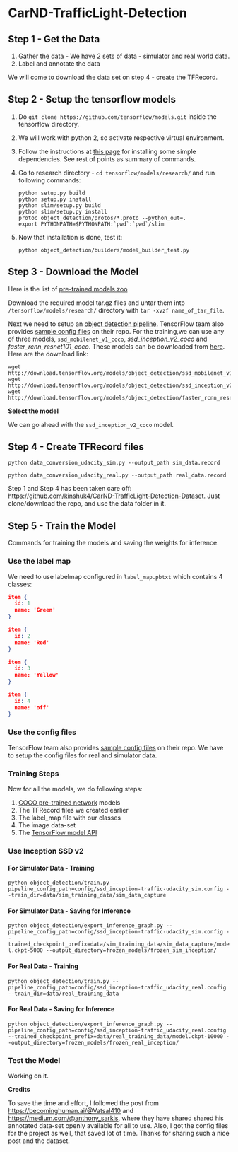 # CarND-TrafficLight-Detection

## Step 1 - Get the Data

1. Gather the data - We have 2 sets of data - simulator and real world data. 
2. Label and annotate the data

We will come to download the data set on step 4 - create the TFRecord.

## Step 2 - Setup the tensorflow models

1. Do `git clone https://github.com/tensorflow/models.git` inside the tensorflow directory.

2. We will work with python 2, so activate respective virtual environment.

3. Follow the instructions at [this page](https://github.com/tensorflow/models/blob/master/research/object_detection/g3doc/installation.md) for installing some simple dependencies. See rest of points as summary of commands.

4. Go to research directory - `cd tensorflow/models/research/` and run following commands:

   ```pyt
   python setup.py build
   python setup.py install
   python slim/setup.py build
   python slim/setup.py install
   protoc object_detection/protos/*.proto --python_out=.
   export PYTHONPATH=$PYTHONPATH:`pwd`:`pwd`/slim
   ```

5. Now that installation is done, test it:

   ```pyt
   python object_detection/builders/model_builder_test.py
   ```


## Step 3 - Download the Model

Here is the list of [pre-trained models zoo](https://github.com/tensorflow/models/blob/master/research/object_detection/g3doc/detection_model_zoo.md)

Download the required model tar.gz files and untar them into `/tensorflow/models/research/` directory with `tar -xvzf name_of_tar_file`.

Next we need to setup an [object detection pipeline](https://github.com/tensorflow/models/blob/master/research/object_detection/g3doc/configuring_jobs.md). TensorFlow team also provides [sample config files](https://github.com/tensorflow/models/tree/master/research/object_detection/samples/configs) on their repo. For the training,we can use any of three models, `ssd_mobilenet_v1_coco`,  *ssd_inception_v2_coco* and *faster_rcnn_resnet101_coco*. These models can be downloaded from [here](https://github.com/tensorflow/models/blob/master/research/object_detection/g3doc/detection_model_zoo.md). Here are the download link:

```Sh
wget http://download.tensorflow.org/models/object_detection/ssd_mobilenet_v1_coco_2017_11_17.tar.gz
wget http://download.tensorflow.org/models/object_detection/ssd_inception_v2_coco_2017_11_17.tar.gz
wget http://download.tensorflow.org/models/object_detection/faster_rcnn_resnet101_coco_2018_01_28.tar.gz
```

**Select the model**

We can go ahead with the `ssd_inception_v2_coco` model.

## Step 4 - Create TFRecord files

`python data_conversion_udacity_sim.py --output_path sim_data.record`

`python data_conversion_udacity_real.py --output_path real_data.record`

Step 1 and Step 4 has been taken care off: https://github.com/kinshuk4/CarND-TrafficLight-Detection-Dataset. Just clone/download the repo, and use the data folder in it. 

## Step 5 - Train the Model

Commands for training the models and saving the weights for inference. 

### Use the label map

We need to use labelmap configured in `label_map.pbtxt` which contains 4 classes:

```Json
item {
  id: 1
  name: 'Green'
}

item {
  id: 2
  name: 'Red'
}

item {
  id: 3
  name: 'Yellow'
}

item {
  id: 4
  name: 'off'
}
```

### Use the config files

TensorFlow team also provides [sample config files](https://github.com/tensorflow/models/tree/master/research/object_detection/samples/configs) on their repo. We have to setup the config files for real and simulator data.

### Training Steps

Now for all the models, we do following steps:

1. [COCO pre-trained network](https://github.com/tensorflow/models/blob/master/research/object_detection/g3doc/detection_model_zoo.md) models
2. The TFRecord files we created earlier
3. The label_map file with our classes
4. The image data-set
5. The [TensorFlow model API](https://github.com/tensorflow/models)

### Use Inception SSD v2

#### For Simulator Data - Training

`python object_detection/train.py --pipeline_config_path=config/ssd_inception-traffic-udacity_sim.config --train_dir=data/sim_training_data/sim_data_capture`

#### For Simulator Data - Saving for Inference

`python object_detection/export_inference_graph.py --pipeline_config_path=config/ssd_inception-traffic-udacity_sim.config --trained_checkpoint_prefix=data/sim_training_data/sim_data_capture/model.ckpt-5000 --output_directory=frozen_models/frozen_sim_inception/`

#### For Real Data - Training

`python object_detection/train.py --pipeline_config_path=config/ssd_inception-traffic_udacity_real.config --train_dir=data/real_training_data`

#### For Real Data - Saving for Inference

`python object_detection/export_inference_graph.py --pipeline_config_path=config/ssd_inception-traffic_udacity_real.config --trained_checkpoint_prefix=data/real_training_data/model.ckpt-10000 --output_directory=frozen_models/frozen_real_inception/`

### Test the Model

Working on it.

**Credits**

To save the time and effort, I followed the post from https://becominghuman.ai/@Vatsal410 and https://medium.com/@anthony_sarkis, where they have shared shared his annotated data-set openly available for all to use. Also, I got the config files for the project as well, that saved lot of time. Thanks for sharing such a nice post and the dataset.